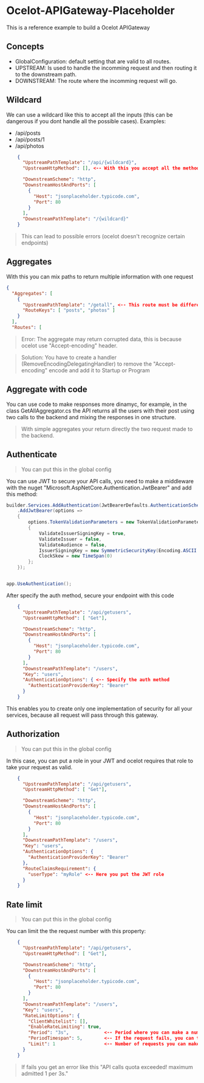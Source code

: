 # Ocelot-APIGateway-Placeholder
This is a reference example to build a Ocelot APIGateway 

## Concepts
- GlobalConfiguration: default setting that are valid to all routes.
- UPSTREAM: Is used to handle the incomming request and then routing it to the downstream path.
- DOWNSTREAM: The route where the incomming request will go.

## Wildcard
We can use a wildcard like this to accept all the inputs (this can be dangerous if you dont handle all the possible cases).
Examples:
- /api/posts
- /api/posts/1
- /api/photos

```json
    {
      "UpstreamPathTemplate": "/api/{wildcard}",
      "UpstreamHttpMethod": [], <-- With this you accept all the methods (PUT, GET, POST, DELETE)

      "DownstreamScheme": "http",
      "DownstreamHostAndPorts": [
        {
          "Host": "jsonplaceholder.typicode.com",
          "Port": 80
        }
      ],
      "DownstreamPathTemplate": "/{wildcard}"
    }
```
> This can lead to possible errors (ocelot doesn't recognize certain endpoints)

## Aggregates
With this you can mix paths to return multiple information with one request
```json
{
  "Aggregates": [
    {
      "UpstreamPathTemplate": "/getall", <-- This route must be different to "/api/" because ocelot could confuse between aggregates and routing
      "RouteKeys": [ "posts", "photos" ]
    }
  ],
  "Routes": [
```

> Error: The aggregate may return corrupted data, this is because ocelot use "Accept-encoding" header.

> Solution: You have to create a handler (RemoveEncodingDelegatingHandler) to remove the "Accept-encoding" encode and add it to Startup or Program

## Aggregate with code
You can use code to make responses more dinamyc, for example, in the class GetAllAggregator.cs the API returns all the users with their post using two calls to the backend and mixing the responses in one structure. 
 > With simple aggregates your return directly the two request made to the backend.

## Authenticate
> You can put this in the global config

You can use JWT to secure your API calls, you need to make a middleware with the nuget "Microsoft.AspNetCore.Authentication.JwtBearer" and add this method:
```csharp
builder.Services.AddAuthentication(JwtBearerDefaults.AuthenticationScheme) // When you specify an endpoint to authenticate, the request needs aprove this auth
	.AddJwtBearer(options =>
	{
		options.TokenValidationParameters = new TokenValidationParameters
		{
			ValidateIssuerSigningKey = true,
			ValidateIssuer = false,
			ValidateAudience = false,
			IssuerSigningKey = new SymmetricSecurityKey(Encoding.ASCII.GetBytes("MyAnonymousSecretKey")),
			ClockSkew = new TimeSpan(0)
		};
	});


app.UseAuthentication();
```
After specify the auth method, secure your endpoint with this code
```json
    {
      "UpstreamPathTemplate": "/api/getusers",
      "UpstreamHttpMethod": [ "Get"],

      "DownstreamScheme": "http",
      "DownstreamHostAndPorts": [
        {
          "Host": "jsonplaceholder.typicode.com",
          "Port": 80
        }
      ],
      "DownstreamPathTemplate": "/users",
      "Key": "users",
      "AuthenticationOptions": { <-- Specify the auth method
        "AuthenticationProviderKey": "Bearer"
      }
    }
```
This enables you to create only one implementation of security for all your services, because all request will pass through this gateway.

## Authorization
> You can put this in the global config

In this case, you can put a role in your JWT and ocelot requires that role to take your request as valid.
```json
    {
      "UpstreamPathTemplate": "/api/getusers",
      "UpstreamHttpMethod": [ "Get"],

      "DownstreamScheme": "http",
      "DownstreamHostAndPorts": [
        {
          "Host": "jsonplaceholder.typicode.com",
          "Port": 80
        }
      ],
      "DownstreamPathTemplate": "/users",
      "Key": "users",
      "AuthenticationOptions": {
		"AuthenticationProviderKey": "Bearer"
      },
      "RouteClaimsRequirement": { 
        "userType": "myRole" <-- Here you put the JWT role
      }
    }
```

## Rate limit
> You can put this in the global config

You can limit the the request number with this property:
```json
    {
      "UpstreamPathTemplate": "/api/getusers",
      "UpstreamHttpMethod": [ "Get"],

      "DownstreamScheme": "http",
      "DownstreamHostAndPorts": [
        {
          "Host": "jsonplaceholder.typicode.com",
          "Port": 80
        }
      ],
      "DownstreamPathTemplate": "/users",
      "Key": "users",
      "RateLimitOptions": {
        "ClientWhitelist": [],
        "EnableRateLimiting": true,
        "Period": "3s",             <-- Period where you can make a number of requests
        "PeriodTimespan": 5,        <-- If the request fails, you can try after this seconds
        "Limit": 1                  <-- Number of requests you can make in a period
      }
    }
```

> If fails you get an error like this "API calls quota exceeded! maximum admitted 1 per 3s."
